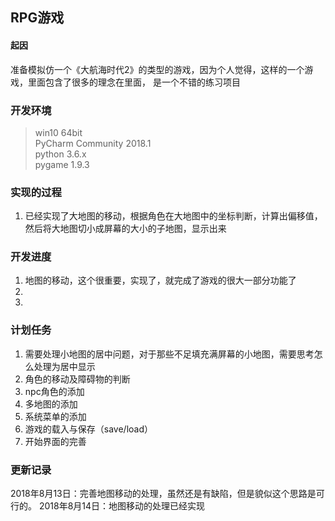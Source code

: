 ## RPG游戏

#### 起因
准备模拟仿一个《大航海时代2》的类型的游戏，因为个人觉得，这样的一个游戏，里面包含了很多的理念在里面，
是一个不错的练习项目


### 开发环境
> win10 64bit <br>
> PyCharm Community 2018.1<br>
> python 3.6.x <br>
> pygame 1.9.3 <br>

### 实现的过程
1. 已经实现了大地图的移动，根据角色在大地图中的坐标判断，计算出偏移值，
然后将大地图切小成屏幕的大小的子地图，显示出来


### 开发进度
1. 地图的移动，这个很重要，实现了，就完成了游戏的很大一部分功能了
2. 
3.

### 计划任务
1. 需要处理小地图的居中问题，对于那些不足填充满屏幕的小地图，需要思考怎么处理为居中显示
2. 角色的移动及障碍物的判断
3. npc角色的添加
4. 多地图的添加
5. 系统菜单的添加
6. 游戏的载入与保存（save/load）
7. 开始界面的完善

### 更新记录
2018年8月13日：完善地图移动的处理，虽然还是有缺陷，但是貌似这个思路是可行的。
2018年8月14日：地图移动的处理已经实现